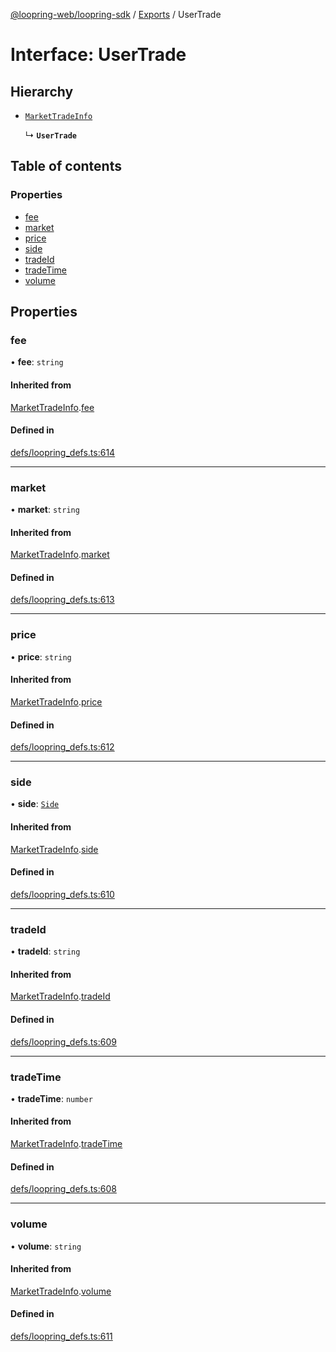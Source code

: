 [@loopring-web/loopring-sdk](../README.md) / [Exports](../modules.md) / UserTrade

# Interface: UserTrade

## Hierarchy

- [`MarketTradeInfo`](MarketTradeInfo.md)

  ↳ **`UserTrade`**

## Table of contents

### Properties

- [fee](UserTrade.md#fee)
- [market](UserTrade.md#market)
- [price](UserTrade.md#price)
- [side](UserTrade.md#side)
- [tradeId](UserTrade.md#tradeid)
- [tradeTime](UserTrade.md#tradetime)
- [volume](UserTrade.md#volume)

## Properties

### fee

• **fee**: `string`

#### Inherited from

[MarketTradeInfo](MarketTradeInfo.md).[fee](MarketTradeInfo.md#fee)

#### Defined in

[defs/loopring_defs.ts:614](https://github.com/Loopring/loopring_sdk/blob/1d20f38/src/defs/loopring_defs.ts#L614)

___

### market

• **market**: `string`

#### Inherited from

[MarketTradeInfo](MarketTradeInfo.md).[market](MarketTradeInfo.md#market)

#### Defined in

[defs/loopring_defs.ts:613](https://github.com/Loopring/loopring_sdk/blob/1d20f38/src/defs/loopring_defs.ts#L613)

___

### price

• **price**: `string`

#### Inherited from

[MarketTradeInfo](MarketTradeInfo.md).[price](MarketTradeInfo.md#price)

#### Defined in

[defs/loopring_defs.ts:612](https://github.com/Loopring/loopring_sdk/blob/1d20f38/src/defs/loopring_defs.ts#L612)

___

### side

• **side**: [`Side`](../enums/Side.md)

#### Inherited from

[MarketTradeInfo](MarketTradeInfo.md).[side](MarketTradeInfo.md#side)

#### Defined in

[defs/loopring_defs.ts:610](https://github.com/Loopring/loopring_sdk/blob/1d20f38/src/defs/loopring_defs.ts#L610)

___

### tradeId

• **tradeId**: `string`

#### Inherited from

[MarketTradeInfo](MarketTradeInfo.md).[tradeId](MarketTradeInfo.md#tradeid)

#### Defined in

[defs/loopring_defs.ts:609](https://github.com/Loopring/loopring_sdk/blob/1d20f38/src/defs/loopring_defs.ts#L609)

___

### tradeTime

• **tradeTime**: `number`

#### Inherited from

[MarketTradeInfo](MarketTradeInfo.md).[tradeTime](MarketTradeInfo.md#tradetime)

#### Defined in

[defs/loopring_defs.ts:608](https://github.com/Loopring/loopring_sdk/blob/1d20f38/src/defs/loopring_defs.ts#L608)

___

### volume

• **volume**: `string`

#### Inherited from

[MarketTradeInfo](MarketTradeInfo.md).[volume](MarketTradeInfo.md#volume)

#### Defined in

[defs/loopring_defs.ts:611](https://github.com/Loopring/loopring_sdk/blob/1d20f38/src/defs/loopring_defs.ts#L611)
